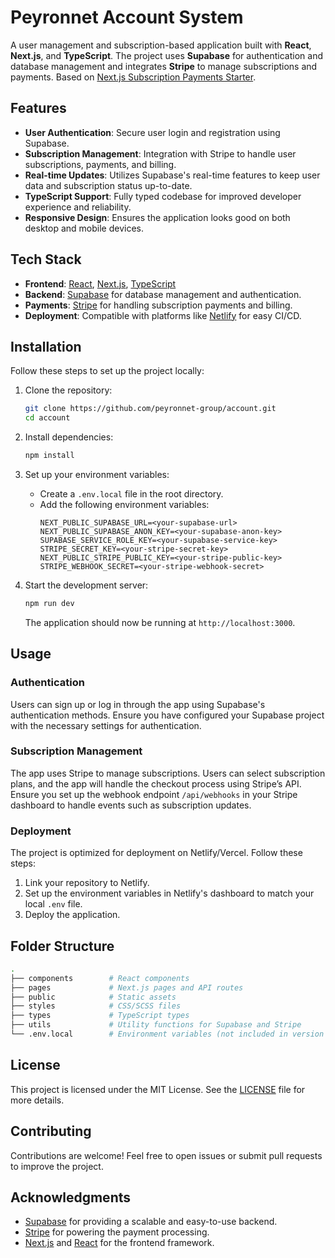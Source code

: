 # Peyronnet Account System

A user management and subscription-based application built with **React**, **Next.js**, and **TypeScript**. The project uses **Supabase** for authentication and database management and integrates **Stripe** to manage subscriptions and payments. Based on [Next.js Subscription Payments Starter](https://github.com/vercel/nextjs-subscription-payments).

## Features

- **User Authentication**: Secure user login and registration using Supabase.
- **Subscription Management**: Integration with Stripe to handle user subscriptions, payments, and billing.
- **Real-time Updates**: Utilizes Supabase's real-time features to keep user data and subscription status up-to-date.
- **TypeScript Support**: Fully typed codebase for improved developer experience and reliability.
- **Responsive Design**: Ensures the application looks good on both desktop and mobile devices.

## Tech Stack

- **Frontend**: [React](https://reactjs.org/), [Next.js](https://nextjs.org/), [TypeScript](https://www.typescriptlang.org/)
- **Backend**: [Supabase](https://supabase.com/) for database management and authentication.
- **Payments**: [Stripe](https://stripe.com/) for handling subscription payments and billing.
- **Deployment**: Compatible with platforms like [Netlify](https://netlify.com/) for easy CI/CD.

## Installation

Follow these steps to set up the project locally:

1. Clone the repository:

   ```bash
   git clone https://github.com/peyronnet-group/account.git
   cd account
   ```

2. Install dependencies:

   ```bash
   npm install
   ```

3. Set up your environment variables:

   - Create a `.env.local` file in the root directory.
   - Add the following environment variables:
     ```
     NEXT_PUBLIC_SUPABASE_URL=<your-supabase-url>
     NEXT_PUBLIC_SUPABASE_ANON_KEY=<your-supabase-anon-key>
     SUPABASE_SERVICE_ROLE_KEY=<your-supabase-service-key>
     STRIPE_SECRET_KEY=<your-stripe-secret-key>
     NEXT_PUBLIC_STRIPE_PUBLIC_KEY=<your-stripe-public-key>
     STRIPE_WEBHOOK_SECRET=<your-stripe-webhook-secret>
     ```

4. Start the development server:

   ```bash
   npm run dev
   ```

   The application should now be running at `http://localhost:3000`.

## Usage

### Authentication

Users can sign up or log in through the app using Supabase's authentication methods. Ensure you have configured your Supabase project with the necessary settings for authentication.

### Subscription Management

The app uses Stripe to manage subscriptions. Users can select subscription plans, and the app will handle the checkout process using Stripe’s API. Ensure you set up the webhook endpoint `/api/webhooks` in your Stripe dashboard to handle events such as subscription updates.

### Deployment

The project is optimized for deployment on Netlify/Vercel. Follow these steps:

1. Link your repository to Netlify.
2. Set up the environment variables in Netlify's dashboard to match your local `.env` file.
3. Deploy the application.

## Folder Structure

```bash
.
├── components        # React components
├── pages             # Next.js pages and API routes
├── public            # Static assets
├── styles            # CSS/SCSS files
├── types             # TypeScript types
├── utils             # Utility functions for Supabase and Stripe
└── .env.local        # Environment variables (not included in version control)
```

## License

This project is licensed under the MIT License. See the [LICENSE](LICENSE) file for more details.

## Contributing

Contributions are welcome! Feel free to open issues or submit pull requests to improve the project.

## Acknowledgments

- [Supabase](https://supabase.com) for providing a scalable and easy-to-use backend.
- [Stripe](https://stripe.com) for powering the payment processing.
- [Next.js](https://nextjs.org) and [React](https://reactjs.org) for the frontend framework.
